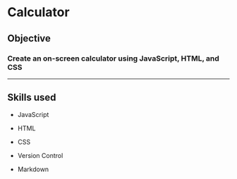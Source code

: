 # Calculator

## Objective

### Create an on-screen calculator using JavaScript, HTML, and CSS

***

## Skills used

* JavaScript

* HTML

* CSS

* Version Control

* Markdown
